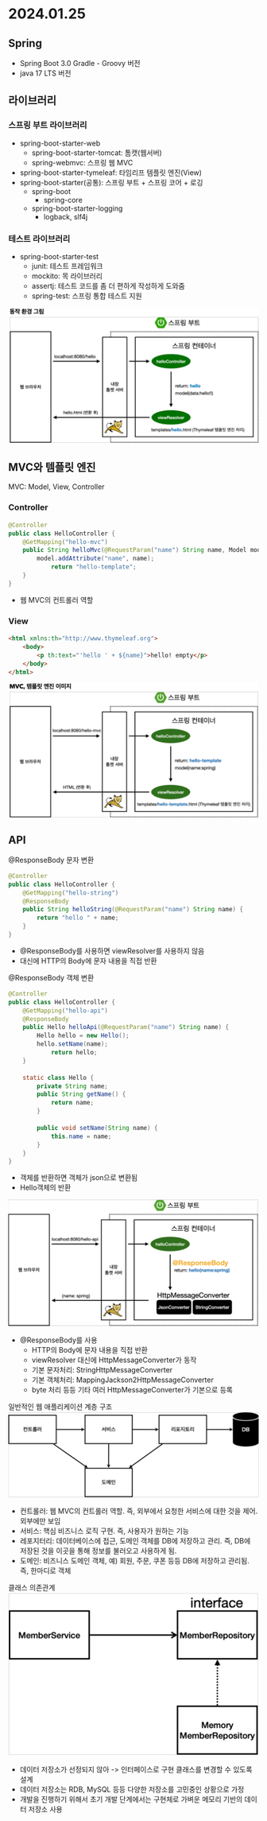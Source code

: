 # 2024.01.25
## Spring
- Spring Boot 3.0 Gradle - Groovy 버전
- java 17 LTS 버전

## 라이브러리
### 스프링 부트 라이브러리
- spring-boot-starter-web
    - spring-boot-starter-tomcat: 톰캣(웹서버)
    - spring-webmvc: 스프링 웹 MVC
- spring-boot-starter-tymeleaf: 타임리프 템플릿 엔진(View)
- spring-boot-starter(공통): 스프링 부트 + 스프링 코어 + 로깅
    - spring-boot
        - spring-core
    - spring-boot-starter-logging
        - logback, slf4j

### 테스트 라이브러리
- spring-boot-starter-test
    - junit: 테스트 프레임워크
    - mockito: 목 라이브러리
    - assertj: 테스트 코드를 좀 더 편하게 작성하게 도와줌
    - spring-test: 스프링 통합 테스트 지원

![Alt text](image.png)

## MVC와 템플릿 엔진
MVC: Model, View, Controller
### Controller
``` java
@Controller
public class HelloController {
    @GetMapping("hello-mvc")
    public String helloMvc(@RequestParam("name") String name, Model model) {
        model.addAttribute("name", name);
            return "hello-template";
    }
}
```
- 웹 MVC의 컨트롤러 역할

### View
``` html
<html xmlns:th="http://www.thymeleaf.org">
    <body>
        <p th:text="'hello ' + ${name}">hello! empty</p>
    </body>
</html>
```
![Alt text](image-1.png)

## API
@ResponseBody 문자 변환
``` java
@Controller
public class HelloController {
    @GetMapping("hello-string")
    @ResponseBody
    public String helloString(@RequestParam("name") String name) {
        return "hello " + name;
    }
}
```
- @ResponseBody를 사용하면 viewResolver를 사용하지 않음
- 대신에 HTTP의 Body에 문자 내용을 직접 반환

@ResponseBody 객체 변환
``` java
@Controller
public class HelloController {
    @GetMapping("hello-api")
    @ResponseBody
    public Hello helloApi(@RequestParam("name") String name) {
        Hello hello = new Hello();
        hello.setName(name);
            return hello;
    }

    static class Hello {
        private String name;
        public String getName() {
            return name;
        }

        public void setName(String name) {
            this.name = name;
        } 
    }
}
```
- 객체를 반환하면 객체가 json으로 변환됨
- Hello객체의 반환

![Alt text](image-2.png)
- @ResponseBody를 사용
    - HTTP의 Body에 문자 내용을 직접 반환
    - viewResolver 대신에 HttpMessageConverter가 동작
    - 기본 문자처리: StringHttpMessageConverter
    - 기본 객체처리: MappingJackson2HttpMessageConverter
    - byte 처리 등등 기타 여러 HttpMessageConverter가 기본으로 등록

일반적인 웹 애플리케이션 계층 구조
![](image-3.png)
- 컨트롤러: 웹 MVC의 컨트롤러 역할. 즉, 외부에서 요청한 서비스에 대한 것을 제어. 외부에만 보임
- 서비스: 핵심 비즈니스 로직 구현. 즉, 사용자가 원하는 기능
- 레포지터리: 데이터베이스에 접근, 도메인 객체를 DB에 저장하고 관리. 즉, DB에 저장된 것을 이곳을 통해 정보를 불러오고 사용하게 됨.
- 도메인: 비즈니스 도메인 객체, 예) 회원, 주문, 쿠폰 등등 DB에 저장하고 관리됨. 즉, 한마디로 객체

클래스 의존관계
![Alt text](image-4.png)
- 데이터 저장소가 선정되지 않아 -> 인터페이스로 구현 클래스를 변경할 수 있도록 설계
- 데이터 저장소는 RDB, MySQL 등등 다양한 저장소를 고민중인 상황으로 가정
- 개발을 진행하기 위해서 초기 개발 단계에서는 구현체로 가벼운 메모리 기반의 데이터 저장소 사용